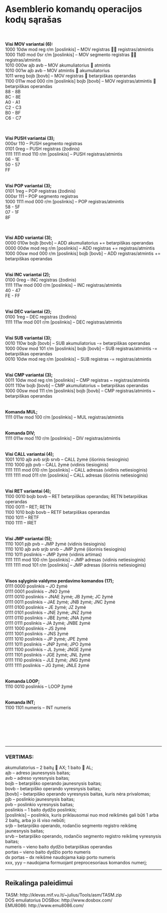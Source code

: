 <h1>Asemblerio komandų operacijos kodų sąrašas</h1>
</br></br>
<strong>Visi MOV variantai (6):</strong></br>
1000 10dw mod reg r/m [poslinkis] – MOV registras  registras/atmintis</br>
1000 11d0 mod 0sr r/m [poslinkis] – MOV segmento registras  registras/atmintis</br> 
1010 000w ajb avb – MOV akumuliatorius  atmintis</br>
1010 001w ajb avb – MOV atmintis  akumuliatorius</br>
1011 wreg bojb [bovb] – MOV registras  betarpiškas operandas</br>
1100 011w mod 000 r/m [poslinkis] bojb [bovb] – MOV registras/atmintis  betarpiškas operandas</br>
88 - 8B</br>8C - 8E </br>A0 - A1 </br>C2 - C3 </br>B0 - BF </br>C6 - C7</br>

</br></br>
<strong>Visi PUSH variantai (3);</strong></br>
000sr 110 – PUSH segmento registras</br>
0101 0reg – PUSH registras (žodinis)</br>
1111 1111 mod 110 r/m [poslinkis] – PUSH registras/atmintis</br>
06 - 1E</br>50 - 57 </br>FF </br>
</br></br>
<strong>Visi POP variantai (3);</strong></br>
0101 1reg – POP registras (žodinis)</br>
000sr 111 – POP segmento registras</br>
1000 1111 mod 000 r/m [poslinkis] – POP registras/atmintis</br>
58 - 5F</br>07 - 1F</br>8F</br>

</br></br>
<strong>Visi ADD variantai (3);</strong></br>
0000 010w bojb [bovb] – ADD akumuliatorius += betarpiškas operandas</br>
0000 00dw mod reg r/m [poslinkis] – ADD registras += registras/atmintis</br>
1000 00sw mod 000 r/m [poslinkis] bojb [bovb] – ADD registras/atmintis += betarpiškas operandas</br>
</br></br>
<strong>Visi INC variantai (2);</strong></br>
0100 0reg – INC registras (žodinis)</br>
1111 111w mod 000 r/m [poslinkis] – INC registras/atmintis</br>
40 - 47</br>FE - FF</br>
</br></br>
<strong>Visi DEC variantai (2);</strong></br>
0100 1reg – DEC registras (žodinis)</br>
1111 111w mod 001 r/m [poslinkis] – DEC registras/atmintis</br>
</br></br>
<strong>Visi SUB variantai (3);</strong></br>
0010 110w bojb [bovb] – SUB akumuliatorius -= betarpiškas operandas</br>
1000 00sw mod 101 r/m [poslinkis] bojb [bovb] – SUB registras/atmintis -= betarpiškas operandas</br>
0010 10dw mod reg r/m [poslinkis] – SUB registras -= registras/atmintis</br>
</br></br>
<strong>Visi CMP variantai (3);</strong></br>
0011 10dw mod reg r/m [poslinkis] – CMP registras ~ registras/atmintis</br>
0011 110w bojb [bovb] – CMP akumuliatorius ~ betarpiškas operandas</br>
1000 00sw mod 111 r/m [poslinkis] bojb [bovb] – CMP registras/atmintis ~ betarpiškas operandas</br>
</br></br>
<strong>Komanda MUL;</strong></br>
1111 011w mod 100 r/m [poslinkis] – MUL registras/atmintis</br>
</br></br>
<strong>Komanda DIV;</strong></br>
1111 011w mod 110 r/m [poslinkis] – DIV registras/atmintis</br>
</br></br>
<strong>Visi CALL variantai (4);</strong></br>
1001 1010 ajb avb srjb srvb – CALL žymė (išorinis tiesioginis)</br>
1110 1000 pjb pvb – CALL žymė (vidinis tiesioginis)</br>
1111 1111 mod 010 r/m [poslinkis] – CALL adresas (vidinis netiesioginis)</br>
1111 1111 mod 011 r/m [poslinkis] – CALL adresas (išorinis netiesioginis)</br>
</br></br>
<strong>Visi RET variantai (4);</strong></br>
1100 0010 bojb bovb – RET betarpiškas operandas; RETN betarpiškas operandas</br>
1100 0011 – RET; RETN</br>
1100 1010 bojb bovb – RETF betarpiškas operandas</br>
1100 1011 – RETF</br>
1100 1111 – IRET</br>
</br></br>
<strong>Visi JMP variantai (5);</strong></br>
1110 1001 pjb pvb – JMP žymė (vidinis tiesioginis)</br>
1110 1010 ajb avb srjb srvb – JMP žymė (išorinis tiesioginis)</br>
1110 1011 poslinkis – JMP žymė (vidinis artimas)</br>
1111 1111 mod 100 r/m [poslinkis] – JMP adresas (vidinis netiesioginis)</br>
1111 1111 mod 101 r/m [poslinkis] – JMP adresas (išorinis netiesioginis)</br>
</br></br>
<strong>Visos sąlyginio valdymo perdavimo komandos (17);</strong></br>
0111 0000 poslinkis – JO žymė</br>
0111 0001 poslinkis – JNO žymė</br>
0111 0010 poslinkis – JNAE žymė; JB žymė; JC žymė</br>
0111 0011 poslinkis – JAE žymė; JNB žymė; JNC žymė</br>
0111 0100 poslinkis – JE žymė; JZ žymė</br>
0111 0101 poslinkis – JNE žymė; JNZ žymė</br>
0111 0110 poslinkis – JBE žymė; JNA žymė</br>
0111 0111 poslinkis – JA žymė; JNBE žymė</br>
0111 1000 poslinkis – JS žymė</br>
0111 1001 poslinkis – JNS žymė</br>
0111 1010 poslinkis – JP žymė; JPE žymė</br>
0111 1011 poslinkis – JNP žymė; JPO žymė</br>
0111 1100 poslinkis – JL žymė; JNGE žymė</br>
0111 1101 poslinkis – JGE žymė; JNL žymė</br>
0111 1110 poslinkis – JLE žymė; JNG žymė</br>
0111 1111 poslinkis – JG žymė; JNLE žymė</br>
</br></br>
<strong>Komanda LOOP;</strong></br>
1110 0010 poslinkis – LOOP žymė</br>
</br></br>
<strong>Komanda INT;</strong></br>
1100 1101 numeris – INT numeris</br>
</br></br></br></br></br></br>
<hr>
<h3>VERTIMAS:</h3>
akumuliatorius – 2 baitų  AX; 1 baito  AL;</br>
ajb – adreso jaunesnysis baitas;</br>
avb – adreso vyresnysis baitas;</br>
bojb – betarpiško operando jaunesnysis baitas;</br>
bovb – betarpiško operando vyresnysis baitas;</br>
[bovb] – betarpiško operando vyresnysis baitas, kuris nėra privalomas;</br>
pjb – poslinkio jaunesnysis baitas;</br>
pvb – poslinkio vyresnysis baitas;</br>
poslinkis – 1 baito dydžio poslinkis;</br>
[poslinkis] – poslinkis, kuris priklausomai nuo mod reikšmės gali būti 1 arba 2 baitų, arba jo iš viso nebūti;</br>
srjb – betarpiško operando, rodančio segmento registro reikšmę jaunesnysis baitas;</br>
srvb – betarpiško operando, rodančio segmento registro reikšmę vyresnysis baitas;</br>
numeris – vieno baito dydžio betarpiškas operandas</br>
portas – vieno baito dydžio porto numeris</br>
dx portas – dx reikšmė naudojama kaip porto numeris</br>
xxx, yyy – naudojama formuojant preprocesoriaus komandos numerį;</br>

<hr>
<h2>Reikalinga paleidimui</h2>
TASM: http://klevas.mif.vu.lt/~julius/Tools/asm/TASM.zip<br>
DOS emuliatorius DOSBox: http://www.dosbox.com/<br>
EMU8086: http://www.emu8086.com/<br>
